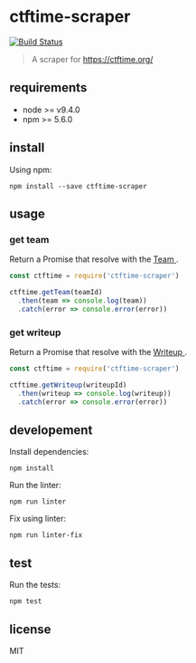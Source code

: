 # ctftime-scraper

[![Build Status](https://travis-ci.org/masterT/ctftime-scraper.svg?branch=master)](https://travis-ci.org/masterT/ctftime-scraper)

> A scraper for https://ctftime.org/

## requirements

- node >= v9.4.0
- npm >= 5.6.0

## install

Using npm:

```shell
npm install --save ctftime-scraper
```

## usage

### get team

Return a Promise that resolve with the [Team ](lib/schemas/team.json).

```js
const ctftime = require('ctftime-scraper')

ctftime.getTeam(teamId)
  .then(team => console.log(team))
  .catch(error => console.error(error))
```

### get writeup

Return a Promise that resolve with the [Writeup ](lib/schemas/writeup.json).

```js
const ctftime = require('ctftime-scraper')

ctftime.getWriteup(writeupId)
  .then(writeup => console.log(writeup))
  .catch(error => console.error(error))
```

## developement

Install dependencies:

```shell
npm install
```

Run the linter:

```shell
npm run linter
```

Fix using linter:

```shell
npm run linter-fix
```

## test

Run the tests:

```shell
npm test
```

## license

MIT

